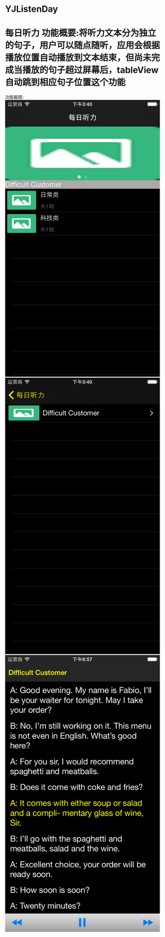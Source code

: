 # YJListenDay
每日听力
功能概要:将听力文本分为独立的句子，用户可以随点随听，应用会根据播放位置自动播放到文本结束，但尚未完成当播放的句子超过屏幕后，tableView自动跳到相应句子位置这个功能
====
功能截图:
![](https://github.com/KimLee2015/YJListenDay/blob/master/images/list.png)
![](https://github.com/KimLee2015/YJListenDay/blob/master/images/detail.png)
![](https://github.com/KimLee2015/YJListenDay/blob/master/images/word.png)
